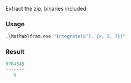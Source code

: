Extract the zip, binaries included

### Usage
```cpp
.\MathWolfram.exe "Integrate[x^7, {x, 2, 7}]"
```

### Result
```cpp
5764545
-------
   8
```
